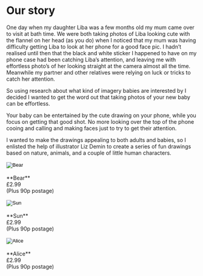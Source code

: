 # Our story

One day when my daughter Liba was a few months old my mum came over to visit at bath time. We were both taking photos of Liba looking cute with the flannel on her head (as you do) when I noticed that my mum was having difficulty getting Liba to look at her phone for a good face pic. I hadn’t realised until then that the black and white sticker I happened to have on my phone case had been catching Liba’s attention, and leaving me with effortless photo’s of her looking straight at the camera almost all the time. Meanwhile my partner and other relatives were relying on luck or tricks to catch her attention.

So using research about what kind of imagery babies are interested by I decided I wanted to get the word out that taking photos of your new baby can be effortless.

Your baby can be entertained by the cute drawing on your phone, while you focus on getting that good shot. No more looking over the top of the phone cooing and calling and making faces just to try to get their attention.

I wanted to make the drawings appealing to both adults and babies, so I enlisted the help of illustrator Liz Demin to create a series of fun drawings based on nature, animals, and a couple of little human characters.

<div markdown="1" class="products">
<div markdown="1" class="product 3-md-up">
<form markdown="1" action="https://www.paypal.com/cgi-bin/webscr" method="post" target="_top">
<input type="hidden" name="cmd" value="_s-xclick">
<input type="hidden" name="hosted_button_id" value="5RWF27S8WC8BW">
<input type="image" src="/assets/img/products/bear-shadow.png" border="0" name="submit" class="product-img add-to-cart bear-add-to-cart" alt="Bear">
<img alt="" border="0" src="https://www.paypalobjects.com/en_GB/i/scr/pixel.gif" width="1" height="1">
<div markdown="1" class="product-text">
<br>**Bear**<br>
£2.99<br>
(Plus 90p postage)
</div>
</form>
</div>
<div markdown="1" class="product 3-md-up">
<form markdown="1" action="https://www.paypal.com/cgi-bin/webscr" method="post" target="_top">
<input type="hidden" name="cmd" value="_s-xclick">
<input type="hidden" name="hosted_button_id" value="5YP8MU5TQRBRW">
<input type="image" src="/assets/img/products/sun-shadow.png" border="0" name="submit" class="product-img add-to-cart sun-add-to-cart" alt="Sun">
<img alt="" border="0" src="https://www.paypalobjects.com/en_GB/i/scr/pixel.gif" width="1" height="1">
<div markdown="1" class="product-text">
<br>**Sun**<br>
£2.99<br>
(Plus 90p postage)
</div>
</form>
</div>
<div markdown="1" class="product 3-md-up">
<form markdown="1" action="https://www.paypal.com/cgi-bin/webscr" method="post" target="_top">
<input type="hidden" name="cmd" value="_s-xclick">
<input type="hidden" name="hosted_button_id" value="8B5CV6P6KYG6C">
<input type="image" src="/assets/img/products/alice-shadow.png" border="0" name="submit" class="product-img add-to-cart alice-add-to-cart" alt="Alice">
<img alt="" border="0" src="https://www.paypalobjects.com/en_GB/i/scr/pixel.gif" width="1" height="1">
<div markdown="1" class="product-text">
<br>**Alice**<br>
£2.99<br>
(Plus 90p postage)
</div>
</form>
</div>
</div>
